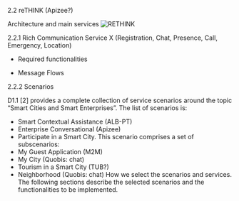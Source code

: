 2.2	reTHINK (Apizee?)

Architecture and main services
![RETHINK](https://github.com/reTHINK-project/testbeds/blob/master/docs/D6.2/rethink_architecture.png)

2.2.1	Rich Communication Service X (Registration, Chat, Presence, Call, Emergency, Location)

* Required functionalities

*	Message Flows

2.2.2	Scenarios

D1.1 [2] provides a complete collection of service scenarios around the topic “Smart Cities and Smart Enterprises”. The list of scenarios is:
*	Smart Contextual Assistance (ALB-PT)
*	Enterprise Conversational (Apizee)
*	Participate in a Smart City. This scenario comprises a set of subscenarios:
*	My Guest Application (M2M)
*	My City (Quobis: chat)
*	Tourism in a Smart City (TUB?)
*	Neighborhood (Quobis: chat)
How we select the scenarios and services.
The following sections describe the selected scenarios and the functionalities to be implemented.
